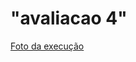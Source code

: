 # "avaliacao 4" 

<a href = "https://github.com/charlisonsantos/pdmII-251/blob/main/avaliacoes/avaliacao-04/foto.png">Foto da execução</a><br>

